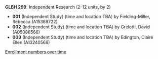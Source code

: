 **GLBH 299**: Independent Research (2–12 units, by 2)

- **001** (Independent Study) (time and location TBA) by Fielding-Miller, Rebecca (A15368722)
- **002** (Independent Study) (time and location TBA) by Grelotti, David (A05086568)
- **003** (Independent Study) (time and location TBA) by Edington, Claire Ellen (A13240566)

[Enrollment numbers over time](./GLBH299.tsv)
